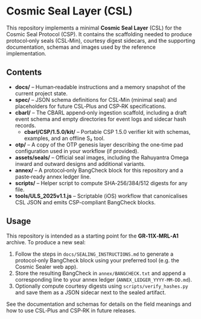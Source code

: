 # Cosmic Seal Layer (CSL)

This repository implements a minimal **Cosmic Seal Layer** (CSL) for the Cosmic Seal Protocol (CSP).  It contains the scaffolding needed to produce protocol‑only seals (CSL‑Min), courtesy digest sidecars, and the supporting documentation, schemas and images used by the reference implementation.

## Contents

* **docs/** – Human‑readable instructions and a memory snapshot of the current project state.
* **spec/** – JSON schema definitions for CSL‑Min (minimal seal) and placeholders for future CSL‑Plus and CSP‑RK specifications.
* **cbarl/** – The CBARL append‑only ingestion scaffold, including a draft event schema and empty directories for event logs and sidecar hash records.
  * **cbarl/CSP/1.5.0/kit/** – Portable CSP 1.5.0 verifier kit with schemas, examples, and an offline S₂ tool.
* **otp/** – A copy of the OTP genesis layer describing the one‑time pad configuration used in your workflow (if provided).
* **assets/seals/** – Official seal images, including the Rahuyantra Omega inward and outward designs and additional variants.
* **annex/** – A protocol‑only BangCheck block for this repository and a paste‑ready annex ledger line.
* **scripts/** – Helper script to compute SHA‑256/384/512 digests for any file.
* **tools/ULS_2025v1.1.js** – Scriptable (iOS) workflow that canonicalises CSL JSON and emits CSP-compliant BangCheck blocks.

## Usage

This repository is intended as a starting point for the **GR‑11X‑MRL‑A1** archive.  To produce a new seal:

1. Follow the steps in `docs/SEALING_INSTRUCTIONS.md` to generate a protocol‑only BangCheck block using your preferred tool (e.g. the Cosmic Sealer web app).
2. Store the resulting BangCheck in `annex/BANGCHECK.txt` and append a corresponding line to your annex ledger (`ANNEX_LEDGER_YYYY‑MM‑DD.md`).
3. Optionally compute courtesy digests using `scripts/verify_hashes.py` and save them as a JSON sidecar next to the sealed artifact.

See the documentation and schemas for details on the field meanings and how to use CSL‑Plus and CSP‑RK in future releases.